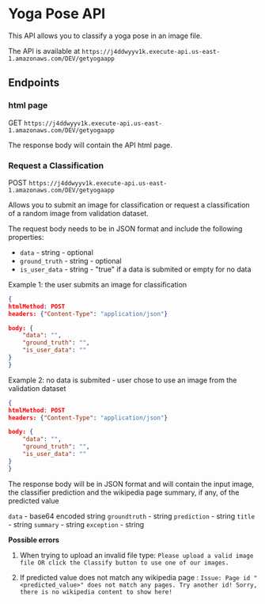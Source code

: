 # Yoga Pose API #

This API allows you to classify a yoga pose in an image file.

The API is available at `https://j4ddwyyv1k.execute-api.us-east-1.amazonaws.com/DEV/getyogaapp`

## Endpoints ##

### html page ###

GET `https://j4ddwyyv1k.execute-api.us-east-1.amazonaws.com/DEV/getyogaapp`

The response body will contain the API html page.

### Request a Classification ###

POST `https://j4ddwyyv1k.execute-api.us-east-1.amazonaws.com/DEV/getyogaapp`

Allows you to submit an image for classification or request a classification of a random image from validation dataset.

The request body needs to be in JSON format and include the following properties:

 - `data` - string - optional
 - `ground_truth` - string - optional
 - `is_user_data` - string - "true" if a data is submited or empty for no data

Example 1: the user submits an image for classification

```json
{
htmlMethod: POST
headers: {"Content-Type": "application/json"}

body: {
    "data": "",
    "ground_truth": "",
    "is_user_data": ""
}
}
```

Example 2: no data is submited - user chose to use an image from the validation dataset
```json
{
htmlMethod: POST
headers: {"Content-Type": "application/json"}

body: {
    "data": "",
    "ground_truth": "",
    "is_user_data": ""
}
}
```

The response body will be in JSON format and will contain the input image, the classifier prediction and the wikipedia page summary, if any, of the predicted value 

`data` - base64 encoded string
`groundtruth` - string
`prediction` - string
`title` - string
`summary` - string
`exception` - string

**Possible errors**

1) When trying to upload an invalid file type:
`Please upload a valid image file OR click the Classify button to use one of our images.`

2) If predicted value does not match any wikipedia page :
`Issue: Page id "<predicted_value>" does not match any pages. Try another id!
Sorry, there is no wikipedia content to show here!`







